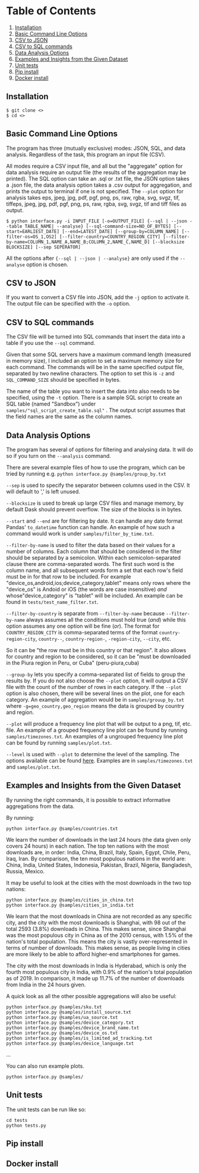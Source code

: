 # Table of Contents

1. [Installation](#installation)
2. [Basic Command Line Options](#basic-command-line-options)
3. [CSV to JSON](#csv-to-json)
4. [CSV to SQL commands](#csv-to-sql-commands)
5. [Data Analysis Options](#data-analysis-options)
6. [Examples and Insights from the Given Dataset](#examples-and-insights-from-the-given-dataset)
7. [Unit tests](#unit-tests)
8. [Pip install](#pip-install)
9. [Docker install](#docker-install)

## Installation

```
$ git clone <>
$ cd <>
```

## Basic Command Line Options

The program has three (mutually exclusive) modes: JSON, SQL, and data analysis. Regardless of the task, this program an input file (CSV).

All modes require a CSV input file, and all but the "aggregate" option for data analysis require an output file (the results of the aggregation may be printed). The SQL option can take an .sql or .txt file, the JSON option takes a .json file, the data analysis option takes a .csv output for aggregation, and prints the output to terminal if one is not specified. The `--plot` option for analysis takes eps, jpeg, jpg, pdf, pgf, png, ps, raw, rgba, svg, svgz, tif, tiffeps, jpeg, jpg, pdf, pgf, png, ps, raw, rgba, svg, svgz, tif and tiff files as output.

```
$ python interface.py -i INPUT_FILE [-o=OUTPUT_FILE] {--sql | --json --table TABLE_NAME| --analyse} [--sql-command-size=NO_OF_BYTES] [--start=EARLIEST_DATE] [--end=LATEST_DATE] [--group-by=COLUMN_NAME] [--filter-os=OS_1,OS2] [--filter-country=COUNTRY_REGION_CITY] [--filter-by-name=COLUMN_1,NAME_A,NAME_B;COLUMN_2,NAME_C,NAME_D] [--blocksize BLOCKSIZE] [--sep SEPERATOR]
```
All the options after `{--sql | --json | --analyse}` are only used if the `--analyse` option is chosen.

## CSV to JSON

If you want to convert a CSV file into JSON, add the `-j` option to activate it. The output file can be specified with the `-o` option. 

## CSV to SQL commands

The CSV file will be turned into SQL commands that insert the data into a table if you use the `--sql` command.

Given that some SQL servers have a maximum command length (measured in memory size), I included an option to set a maximum memory size for each command. The commands will be in the same specified output file, separated by two newline characters. The option to set this is `-z` and `SQL_COMMAND_SIZE` should be specified in bytes.

The name of the table you want to insert the data into also needs to be specified, using the `-t` option. There is a sample SQL script to create an SQL table (named "Sandbox") under `samples/"sql_script_create_table.sql"` . The output script assumes that the field names are the same as the column names.

## Data Analysis Options

The program has several of options for filtering and analysing data. It will do so if you turn on the `--analysis` command. 

There are several example files of how to use the program, which can be tried by running e.g.
`python interface.py @samples/group_by.txt`

`--sep` is used to specify the separator between columns used in the CSV. It will default to ',' is left unused.

`--blocksize` is used to break up large CSV files and manage memory, by default Dask should prevent overflow. The size of the blocks is in bytes.

`--start` and `--end` are for filtering by date. It can handle any date format Pandas' `to_datetime` function can handle. An example of how such a command would work is under `samples/filter_by_time.txt`. 

`--filter-by-name` is used to filter the data based on their values for a number of columns. Each column that should be considered in the filter should be separated by a semicolon. Within each semicolon-separated clause there are comma-separated words. The first such word is the column name, and all subsequent words form a set that each row's field must be in for that row to be included. For example "device_os,android,ios;device_category,tablet" means only rows where the "device_os" is Andoid or iOS (the words are case insensitive) *and* whose"device_category" is "tablet" will be included. An example can be found in `tests/test_name_filter.txt`.

`--filter-by-country` is separate from `--filter-by-name` because `--filter-by-name` always assumes all the conditions must hold true (*and*) while this option assumes any one option will be fine (*or*). The format for `COUNTRY_REGION_CITY` is comma-separated terms of the format `country-region-city`, `country--`, `country-region-`, `-region-city`, `--city`, etc. 

So it can be "the row must be in this country or that region". It also allows for country and region to be considered, so it can be "must be downloaded in the Piura region in Peru, or Cuba" (peru-piura,cuba)

`--group-by` lets you specify a comma-separated list of fields to group the results by. If you do not also choose the `--plot` option, it will output a CSV file with the count of the number of rows in each category. If the `--plot` option is also chosen, there will be several lines on the plot, one for each category. An example of aggregation would be in `samples/grouup_by.txt` where `-g=geo_country,geo_region` means the data is grouped by country and region. 

`--plot` will produce a frequency line plot that will be output to a png, tif, etc. file. An example of a grouped frequency line plot can be found by running `samples/timezones.txt`. An examples of a ungrouped frequency line plot can be found by running `samples/plot.txt`.

`--level` is used with `--plot` to determine the level of the sampling. The options available can be found [here](https://pandas.pydata.org/pandas-docs/stable/user_guide/timeseries.html#offset-aliases). Examples are in `samples/timezones.txt` and `samples/plot.txt`.

## Examples and Insights from the Given Dataset

By running the right commands, it is possible to extract informative aggregations from the data.

By running:

```
python interface.py @samples/countries.txt
```

We learn the number of downloads in the last 24 hours (the data given only covers 24 hours) in each nation. The top ten nations with the most downloads are, in order: India, China, Brazil, Italy, Spain, Egypt, Chile, Peru, Iraq, Iran. By comparison, the ten most populous nations in the world are: China, India, United States, Indonesia, Pakistan, Brazil, Nigeria, Bangladesh, Russia, Mexico.

It may be useful to look at the cities with the most downloads in the two top nations:

``` 
python interface.py @samples/cities_in_china.txt
python interface.py @samples/cities_in_india.txt
```

We learn that the most downloads in China are not recorded as any specific city, and the city with the most downloads is Shanghai, with 98 out of the total 2593 (3.8%) downloads in China. This makes sense, since Shanghai was the most populous city in China as of the 2010 census, with 1.5% of the nation's total population. This means the city is vastly over-represented in terms of number of downloads. This makes sense, as people living in cities are more likely to be able to afford higher-end smartphones for games.

The city with the most downloads in India is Hyderabad, which is only the fourth most populous city in India, with 0.9% of the nation's total population as of 2019. In comparison, it made up 11.7% of the number of downloads from India in the 24 hours given.

A quick look as all the other possible aggregations will also be useful:

```
python interface.py @samples/sku.txt
python interface.py @samples/install_source.txt
python interface.py @samples/ua_source.txt
python interface.py @samples/device_category.txt
python interface.py @samples/device_brand_name.txt
python interface.py @samples/device_os.txt
python interface.py @samples/is_limited_ad_tracking.txt
python interface.py @samples/device_language.txt
```

...

You can also run example plots.

```
python interface.py @samples/
```

## Unit tests

The unit tests can be run like so:

```
cd tests
python tests.py
```

## Pip install



## Docker install
